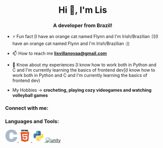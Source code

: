 <h1 align="center">Hi 👋, I'm Lis</h1>
<h3 align="center">A developer from Brazil!</h3>

- ⚡ Fun fact [I have an orange cat named Flynn and I'm Irish/Brazilian :)](I have an orange cat named Flynn and I'm Irish/Brazilian :))

- 📫 How to reach me **lisvillanovaa@gmail.com**

- 📄 Know about my experiences [I know how to work both in Python and C and I'm currently learning the basics of frontend dev](I know how to work both in Python and C and I'm currently learning the basics of frontend dev)

- My Hobbies -> **crocheting, playing cozy videogames and watching volleyball games**

<h3 align="left">Connect with me:</h3>
<p align="left">
</p>

<h3 align="left">Languages and Tools:</h3>
<p align="left"> <a href="https://www.cprogramming.com/" target="_blank" rel="noreferrer"> <img src="https://raw.githubusercontent.com/devicons/devicon/master/icons/c/c-original.svg" alt="c" width="40" height="40"/> </a> <a href="https://www.w3.org/html/" target="_blank" rel="noreferrer"> <img src="https://raw.githubusercontent.com/devicons/devicon/master/icons/html5/html5-original-wordmark.svg" alt="html5" width="40" height="40"/> </a> <a href="https://www.python.org" target="_blank" rel="noreferrer"> <img src="https://raw.githubusercontent.com/devicons/devicon/master/icons/python/python-original.svg" alt="python" width="40" height="40"/> </a> <a href="https://unity.com/" target="_blank" rel="noreferrer"> <img src="https://www.vectorlogo.zone/logos/unity3d/unity3d-icon.svg" alt="unity" width="40" height="40"/> </a> </p>

